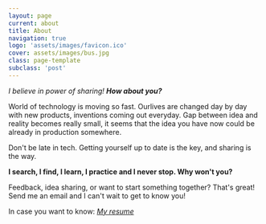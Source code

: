 ```yaml
---
layout: page
current: about
title: About
navigation: true
logo: 'assets/images/favicon.ico'
cover: assets/images/bus.jpg
class: page-template
subclass: 'post'
---
```


*I believe in power of sharing!*
***How about you?***

World of technology is moving so fast. Ourlives are changed day by day with new products, inventions coming out everyday. Gap between idea and reality becomes really small, it seems that the idea you have now could be already in production somewhere.

Don't be late in tech. Getting yourself up to date is the key, and sharing is the way.

**I search, I find, I learn, I practice and I never stop. Why won't you?**

Feedback, idea sharing, or want to start something together? 
That's great! Send me an email and I can't wait to get to know you!

In case you want to know: *[My resume](/resume)*
